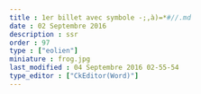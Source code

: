 ```yaml
---
title : 1er billet avec symbole -;,à)=*#//.md
date : 02 Septembre 2016
description : ssr
order : 97
type : ["eolien"]
miniature : frog.jpg
last_modified : 04 Septembre 2016 02-55-54
type_editor : ["CkEditor(Word)"]
---
```

